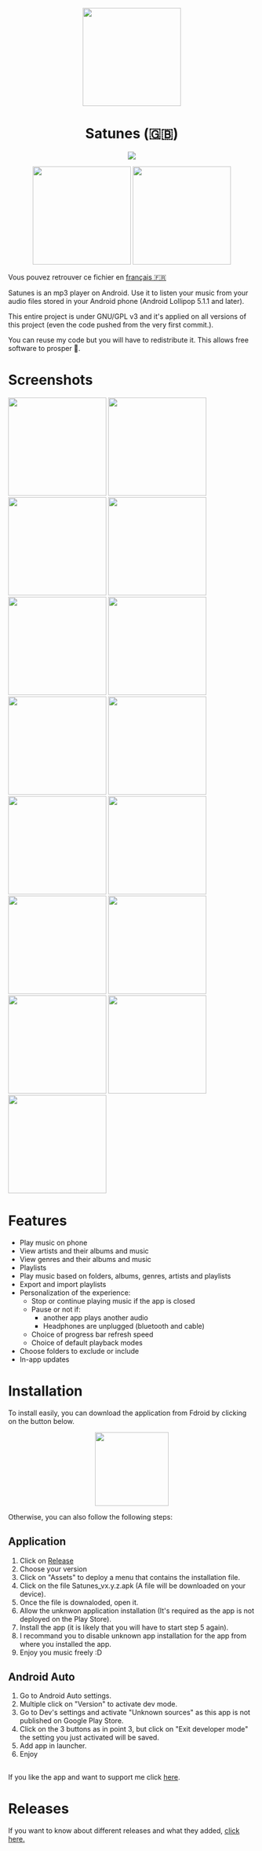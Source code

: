 <p align="center">
  <img src="fastlane/metadata/android/en-US/images/icon.png" width="200">
</p>

<h1 align="center">Satunes (🇬🇧)</h1>
<p align="center">
  <a href="https://github.com/antoinepirlot/Satunes/releases/latest">
    <img src="https://img.shields.io/github/release/antoinepirlot/Satunes.svg?logo=github">
  </a>
</p>
<p align="center">
  <a href="https://f-droid.org/app/io.github.antoinepirlot.satunes"><img src="https://fdroid.gitlab.io/artwork/badge/get-it-on.png" width="200"></a>
  <a href="https://github.com/antoinepirlot/Satunes/releases"><img src="https://raw.githubusercontent.com/NeoApplications/Neo-Backup/034b226cea5c1b30eb4f6a6f313e4dadcbb0ece4/badge_github.png" width="200"></a>
</p>

Vous pouvez retrouver ce fichier en [français 🇫🇷](README.md)

Satunes is an mp3 player on Android. Use it to listen your music from your audio files stored in your
Android phone (Android Lollipop 5.1.1 and later).

This entire project is under GNU/GPL v3 and it's applied on all versions of this project (even the
code pushed from the very first commit.).

You can reuse my code but you will have to redistribute it. This allows free software to prosper 🗽.

# Screenshots

<p>
    <img src="fastlane/metadata/android/en-US/images/phoneScreenshots/1.png" width = "200">
    <img src="fastlane/metadata/android/en-US/images/phoneScreenshots/2.png" width = "200">
    <img src="fastlane/metadata/android/en-US/images/phoneScreenshots/3.png" width = "200">
    <img src="fastlane/metadata/android/en-US/images/phoneScreenshots/4.png" width = "200">
    <img src="fastlane/metadata/android/en-US/images/phoneScreenshots/5.png" width = "200">
    <img src="fastlane/metadata/android/en-US/images/phoneScreenshots/6.png" width = "200">
    <img src="fastlane/metadata/android/en-US/images/phoneScreenshots/7.png" width = "200">
    <img src="fastlane/metadata/android/en-US/images/phoneScreenshots/8.png" width = "200">
    <img src="fastlane/metadata/android/en-US/images/phoneScreenshots/9.png" width = "200">
    <img src="fastlane/metadata/android/en-US/images/phoneScreenshots/10.png" width = "200">
    <img src="fastlane/metadata/android/en-US/images/phoneScreenshots/11.png" width = "200">
    <img src="fastlane/metadata/android/en-US/images/phoneScreenshots/12.png" width = "200">
    <img src="fastlane/metadata/android/en-US/images/phoneScreenshots/13.png" width = "200">
    <img src="fastlane/metadata/android/en-US/images/phoneScreenshots/14.png" width = "200">
    <img src="fastlane/metadata/android/en-US/images/phoneScreenshots/15.png" width = "200">
</p>

# Features

* Play music on phone
* View artists and their albums and music
* View genres and their albums and music
* Playlists
* Play music based on folders, albums, genres, artists and playlists
* Export and import playlists
* Personalization of the experience:
    * Stop or continue playing music if the app is closed
    * Pause or not if:
        * another app plays another audio
        * Headphones are unplugged (bluetooth and cable)
    * Choice of progress bar refresh speed
    * Choice of default playback modes
* Choose folders to exclude or include
* In-app updates

# Installation

To install easily, you can download the application from Fdroid by clicking on the button below.
<p align="center">
  <a href="https://f-droid.org/app/io.github.antoinepirlot.satunes"><img src="https://fdroid.gitlab.io/artwork/badge/get-it-on.png" width="150"></a>
</p>

Otherwise, you can also follow the following steps:

## Application

1) Click on [Release](https://github.com/antoinepirlot/Satunes/releases)
2) Choose your version
3) Click on "Assets" to deploy a menu that contains the installation file.
4) Click on the file Satunes_vx.y.z.apk (A file will be downloaded on your device).
5) Once the file is downaloded, open it.
6) Allow the unknwon application installation (It's required as the app is not deployed on the Play
   Store).
7) Install the app (it is likely that you will have to start step 5 again).
9) I recommand you to disable unknown app installation for the app from where you installed the app.
10) Enjoy you music freely :D

## Android Auto

1) Go to Android Auto settings.
2) Multiple click on "Version" to activate dev mode.
3) Go to Dev's settings and activate "Unknown sources" as this app is not published on Google Play
   Store.
4) Click on the 3 buttons as in point 3, but click on "Exit developer mode" the setting you just
   activated will be saved.
5) Add app in launcher.
6) Enjoy

##

If you like the app and want to support me click [here](https://tipeee.com/antoinepirlot).

# Releases

If you want to know about different releases and what they added, [click here.](RELEASES_EN.md)
